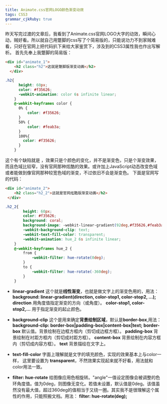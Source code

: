```yaml
---
title: Animate.css官网LOGO颜色渐变动效
tags: CSS3
grammar_cjkRuby: true
---
```

昨天写完过渡的文章后，我看到了Animate.css官网LOGO大字的动效，瞬间心动，贼好看。所以就自己用蹩脚的css写了个简易版的，只能说功力不到家贼难看，只好在官网上把代码扒下来给大家鉴赏下，涉及到的CSS3属性我也作出写解析。
首先先奉上我蹩脚的简易版：

``` html
<div id="animate_1">
    <h2 class="h2">这就是蹩脚版渐变动画</h2>
  </div>
```
```css
.h2{
      height: 60px;
      color: #f35626;
      -webkit-animation: color 6s infinite linear;
    }
    @-webkit-keyframes color {
      0% {
          color: #f35626;
      }
      50% {
          color: #feab3a;
      }
      100%{
        color: #f35626;
      }
    }
```
这个有个缺陷就是 ，效果只是个颜色的变化，并不是渐变色，只是个渐变效果，而且色域比较窄，没有官网那种炫酷的效果。或许加上JavaScript动态改变色域或者能做到像官网那种较宽色域的渐变，不过依旧不会是渐变色。
下面是官网写的代码：

``` html
<div id="animate_2">
    <h2 class="h2_2">这就是官网炫酷版渐变动画</h2>
 </div>
```
```css
.h2_2{
        height: 60px;
        color: #f35626;
        background: coral;
        background-image: -webkit-linear-gradient(92deg,#f35626,#feab3a);
        -webkit-background-clip: text;
        -webkit-text-fill-color: transparent;
        -webkit-animation: hue_2 6s infinite linear;
    }
    @-webkit-keyframes hue_2 {
        from {
            -webkit-filter: hue-rotate(0deg);
        }
        to {
            -webkit-filter: hue-rotate(-360deg);
        }
    }
```

 - **linear-gradient**  这个就是**线性渐变**，也就是做文字上的渐变色用的，用法：
 **background: linear-gradient(direction, color-stop1, color-stop2, ...);**
 **direction**	用角度值指定渐变的方向（或角度）。
 **color-stop1, color-stop2,...**	用于指定渐变的起止颜色。
 
 - **background-clip** 这个是用来确定**背景绘制区域**，默认是**border-box**,用法：
 **background-clip: border-box|padding-box|content-box|text;**
 **border-box**	默认值。背景绘制在边框方框内（剪切成边框方框）。
 **padding-box**	背景绘制在衬距方框内（剪切成衬距方框）。
 **content-box**	背景绘制在内容方框内（剪切成内容方框）。
 **text** 背景描绘在文字上。
 
 - **text-fill-color** 字面上理解就是文字的填充颜色，实现的效果基本上与color一样， 这里要设置为 **transparent**，不然效果实现起来就不好看，用法就和color用法一致。
 - **filter: hue-rotate** 给图像应用色相旋转。"angle"一值设定图像会被调整的色环角度值。值为0deg，则图像无变化。若值未设置，默认值是0deg。该值虽然没有最大值，超过360deg的值相当于又绕一圈。其实我不是很理解这个属性的作用，只能照搬文档。用法：
 **filter: hue-rotate(deg);**

